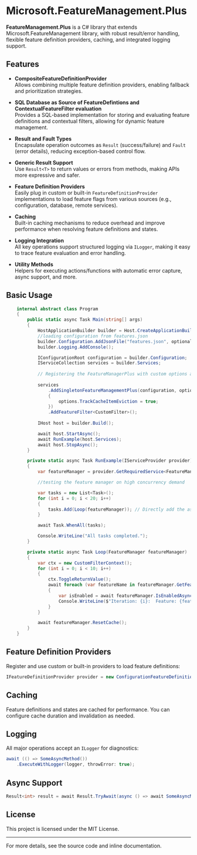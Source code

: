 # Microsoft.FeatureManagement.Plus

**FeatureManagement.Plus** is a C# library that extends Microsoft.FeatureManagement library, with robust result/error handling, flexible feature definition providers, caching, and integrated logging support.

## Features
- **CompositeFeatureDefinitionProvider**  
  Allows combining multiple feature definition providers, enabling fallback and prioritization strategies.

- **SQL Database as Source of FeatureDefintions and ContextualFeatureFilter evaluation**  
    Provides a SQL-based implementation for storing and evaluating feature definitions and contextual filters, allowing for dynamic feature management.

- **Result and Fault Types**  
  Encapsulate operation outcomes as `Result` (success/failure) and `Fault` (error details), reducing exception-based control flow.

- **Generic Result Support**  
  Use `Result<T>` to return values or errors from methods, making APIs more expressive and safer.

- **Feature Definition Providers**  
  Easily plug in custom or built-in `FeatureDefinitionProvider` implementations to load feature flags from various sources (e.g., configuration, database, remote services).

- **Caching**  
  Built-in caching mechanisms to reduce overhead and improve performance when resolving feature definitions and states.

- **Logging Integration**  
  All key operations support structured logging via `ILogger`, making it easy to trace feature evaluation and error handling.

- **Utility Methods**  
  Helpers for executing actions/functions with automatic error capture, async support, and more.

## Basic Usage

```csharp
    internal abstract class Program
    {
        public static async Task Main(string[] args)
        {
            HostApplicationBuilder builder = Host.CreateApplicationBuilder(args);
            //loading configuration from features.json
            builder.Configuration.AddJsonFile("features.json", optional: false, reloadOnChange: false);
            builder.Logging.AddConsole();

            IConfigurationRoot configuration = builder.Configuration;
            IServiceCollection services = builder.Services;
            
            // Registering the FeatureManagerPlus with custom options and filters
            
            services
                .AddSingletonFeatureManagementPlus(configuration, options => 
                {
                    options.TrackCacheItemEviction = true;
                })
                .AddFeatureFilter<CustomFilter>();
            
            IHost host = builder.Build();

            await host.StartAsync();
            await RunExample(host.Services);
            await host.StopAsync();
        }

        private static async Task RunExample(IServiceProvider provider)
        {
            var featureManager = provider.GetRequiredService<FeatureManager>();

            //testing the feature manager on high concurrency demand

            var tasks = new List<Task>();
            for (int i = 0; i < 20; i++)
            {
                tasks.Add(Loop(featureManager)); // Directly add the async method
            }

            await Task.WhenAll(tasks);

            Console.WriteLine("All tasks completed.");
        }

        private static async Task Loop(FeatureManager featureManager)
        {
            var ctx = new CustomFilterContext();
            for (int i = 0; i < 10; i++)
            {
                ctx.ToggleReturnValue();
                await foreach (var featureName in featureManager.GetFeatureNamesAsync())
                {
                    var isEnabled = await featureManager.IsEnabledAsync(featureName, ctx);
                    Console.WriteLine($"Iteration: {i}:  Feature: {featureName}, Enabled: {isEnabled}");
                }
            }

            await featureManager.ResetCache();
        }
    }

```

## Feature Definition Providers

Register and use custom or built-in providers to load feature definitions:

```csharp
IFeatureDefinitionProvider provider = new ConfigurationFeatureDefinitionProvider(configuration);
```

## Caching

Feature definitions and states are cached for performance. You can configure cache duration and invalidation as needed.

## Logging

All major operations accept an `ILogger` for diagnostics:

```csharp
await (() => SomeAsyncMethod())
    .ExecuteWithLogger(logger, throwError: true);
```

## Async Support

```csharp
Result<int> result = await Result.TryAwait(async () => await SomeAsyncMethod());
```

## License

This project is licensed under the MIT License.

---

For more details, see the source code and inline documentation.
